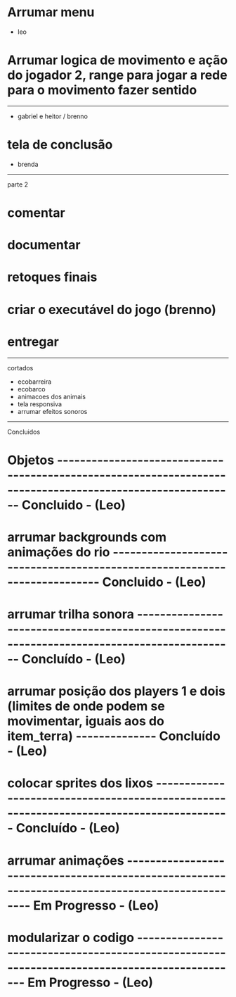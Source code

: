 # Arrumar menu
- leo

# Arrumar logica de movimento e ação do jogador 2, range para jogar a rede para o movimento fazer sentido
********************************
- gabriel e heitor / brenno



# tela de conclusão
- brenda


------------------------------------------------------------------------
parte 2


# comentar

# documentar

# retoques finais

# criar o executável do jogo (brenno)

# entregar


------------------------------------------------------------------------
cortados

- ecobarreira
- ecobarco
- animacoes dos animais
- tela responsiva
- arrumar efeitos sonoros









------------------------------------------------------------------------
Concluidos


# Objetos ----------------------------------------------------------------------------------------------------------- Concluido    -    (Leo)
# arrumar backgrounds com animações do rio -------------------------------------------------------------------------- Concluido    -    (Leo)
# arrumar trilha sonora --------------------------------------------------------------------------------------------- Concluído    -    (Leo)
# arrumar posição dos players 1 e dois (limites de onde podem se movimentar, iguais aos do item_terra) -------------- Concluído    -    (Leo)
# colocar sprites dos lixos ----------------------------------------------------------------------------------------- Concluído    -    (Leo)
# arrumar animações ------------------------------------------------------------------------------------------------- Em Progresso -    (Leo)


# modularizar o codigo ---------------------------------------------------------------------------------------------- Em Progresso -    (Leo)
